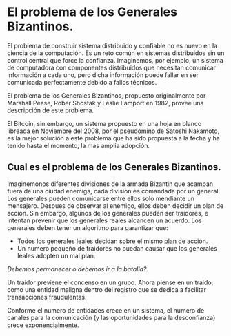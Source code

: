 # El problema de los Generales Bizantinos.

El problema de construir sistema distribuido y confiable no es nuevo en la ciencia de la computación. Es un reto común en sistemas distribuidos sin un control central que force la confianza. Imaginemos, por ejemplo, un sistema de computadora con componentes distribuidos que necesitan comunicar información a cada uno, pero dicha información puede fallar en ser comunicada perfectamente debido a fallos técnicos.

El problema de los Generales Bizantinos, propuesto originalmente por Marshall Pease, Rober Shostak y Leslie Lamport en 1982, provee una descripción de este problema.

El Bitcoin, sin embargo, un sistema propuesto en una hoja en blanco libreada en Noviembre del 2008, por el pseudomino de Satoshi Nakamoto, es la mejor solución a este problema que ha sido propuesta a la fecha y ha tenido hasta el momento, la mas amplia adopción.

## Cual es el problema de los Generales Bizantinos.

Imaginemonos diferentes divisiones de la armada Bizantin que acampan fuera de una ciudad enemiga, cada division es comandada por un general. Los generales pueden comunicarse entre ellos solo mendiante un mensajero. Despues de observar al enemigo, ellos deben decidir un plan de acción. Sin embargo, algunos de los generales pueden ser traidores, e intentan prevenir que los generales reales alcancen un acuerdo. Los generales deben tener un algoritmo para garantizar que:

- Todos los generales leales decidan sobre el mismo plan de acción.
- Un numero pequeño de traidores no puedan causar que los generales leales adopten un mal plan.

*Debemos permanecer o debemos ir a la batalla?.*

Un traidor previene el concenso en un grupo. Ahora piense en un traido, como una entidad maligna dentro del registro que se dedica a facilitar transacciones fraudulentas.

Conforme el numero de entidades crece en un sistema, el numero de canales para la comunicación (y las oportunidades para la desconfianza) crece exponencialmente.
